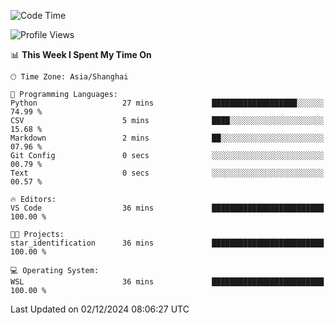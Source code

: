 <!--START_SECTION:waka-->
![Code Time](http://img.shields.io/badge/Code%20Time-2%2C131%20hrs%2053%20mins-blue)

![Profile Views](http://img.shields.io/badge/Profile%20Views-2-blue)

📊 **This Week I Spent My Time On** 

```text
🕑︎ Time Zone: Asia/Shanghai

💬 Programming Languages: 
Python                   27 mins             ███████████████████░░░░░░   74.99 % 
CSV                      5 mins              ████░░░░░░░░░░░░░░░░░░░░░   15.68 % 
Markdown                 2 mins              ██░░░░░░░░░░░░░░░░░░░░░░░   07.96 % 
Git Config               0 secs              ░░░░░░░░░░░░░░░░░░░░░░░░░   00.79 % 
Text                     0 secs              ░░░░░░░░░░░░░░░░░░░░░░░░░   00.57 % 

🔥 Editors: 
VS Code                  36 mins             █████████████████████████   100.00 % 

🐱‍💻 Projects: 
star_identification      36 mins             █████████████████████████   100.00 % 

💻 Operating System: 
WSL                      36 mins             █████████████████████████   100.00 % 
```


 Last Updated on 02/12/2024 08:06:27 UTC
<!--END_SECTION:waka-->